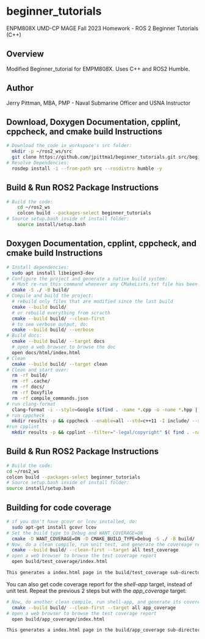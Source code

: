 # beginner_tutorials
ENPM808X UMD-CP MAGE Fall 2023 Homework - ROS 2 Beginner Tutorials (C++)

## Overview
Modified Beginner_tutorial for EMPM808X. Uses C++ and ROS2 Humble.

## Author
Jerry Pittman, MBA, PMP - Naval Submarine Officer and USNA Instructor

## Download, Doxygen Documentation, cpplint, cppcheck, and cmake build Instructions

```bash
# Download the code in workspace's src folder:
  mkdir -p ~/ros2_ws/src
  git clone https://github.com/jpittma1/beginner_tutorials.git src/beginner_tutorials -b humble
# Resolve Dependencies:
  rosdep install -i --from-path src --rosdistro humble -y
  ```
## Build & Run ROS2 Package Instructions

```bash
# Build the code:
    cd ~/ros2_ws
    colcon build --packages-select beginner_tutorials
# Source setup.bash inside of install folder:
    source install/setup.bash


```
## Doxygen Documentation, cpplint, cppcheck, and cmake build Instructions
```bash
# Install dependencies:
  sudo apt install libeigen3-dev
# Configure the project and generate a native build system:
  # Must re-run this command whenever any CMakeLists.txt file has been changed.
  cmake -S ./ -B build/
# Compile and build the project:
  # rebuild only files that are modified since the last build
  cmake --build build/
  # or rebuild everything from scracth
  cmake --build build/ --clean-first
  # to see verbose output, do:
  cmake --build build/ --verbose
# Build docs:
  cmake --build build/ --target docs
  # open a web browser to browse the doc
  open docs/html/index.html
# Clean
  cmake --build build/ --target clean
# Clean and start over:
  rm -rf build/
  rm -rf .cache/
  rm -rf docs/
  rm -rf Doxyfile
  rm -rf compile_commands.json
# run clang-format
  clang-format -i --style=Google $(find . -name *.cpp -o -name *.hpp | grep -vE -e "^./build/")
# run cppcheck 
  mkdir results -p && cppcheck --enable=all --std=c++11 -I include/ --suppress=missingInclude $( find . -name *.cpp | grep -vE -e "^./build/" ) &> results/cppcheck
#run cpplint
  mkdir results -p && cpplint --filter="-legal/copyright" $( find . -name *.cpp | grep -vE -e "^./build/" ) &> results/cpplint

```
## Build & Run ROS2 Package Instructions
```bash
# Build the code:
cd ~/ros2_ws
colcon build --packages-select beginner_tutorials
# Source setup.bash inside of install folder:
source install/setup.bash


```

## Building for code coverage

```bash
# if you don't have gcovr or lcov installed, do:
  sudo apt-get install gcovr lcov
# Set the build type to Debug and WANT_COVERAGE=ON
  cmake -D WANT_COVERAGE=ON -D CMAKE_BUILD_TYPE=Debug -S ./ -B build/
# Now, do a clean compile, run unit test, and generate the covereage report
  cmake --build build/ --clean-first --target all test_coverage
# open a web browser to browse the test coverage report
  open build/test_coverage/index.html

This generates a index.html page in the build/test_coverage sub-directory that can be viewed locally in a web browser.
```

You can also get code coverage report for the *shell-app* target, instead of unit test. Repeat the previous 2 steps but with the *app_coverage* target:

``` bash
# Now, do another clean compile, run shell-app, and generate its covereage report
  cmake --build build/ --clean-first --target all app_coverage
# open a web browser to browse the test coverage report
  open build/app_coverage/index.html

This generates a index.html page in the build/app_coverage sub-directory that can be viewed locally in a web browser.
```

